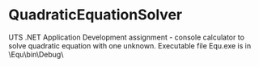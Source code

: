 # QuadraticEquationSolver
UTS .NET Application Development assignment - console calculator to solve quadratic equation with one unknown.
Executable file Equ.exe is in \Equ\bin\Debug\

